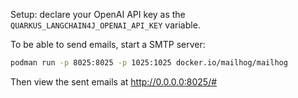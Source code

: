 Setup: declare your OpenAI API key as the `QUARKUS_LANGCHAIN4J_OPENAI_API_KEY` variable.

To be able to send emails, start a SMTP server:

```bash
podman run -p 8025:8025 -p 1025:1025 docker.io/mailhog/mailhog
```

Then view the sent emails at http://0.0.0.0:8025/#